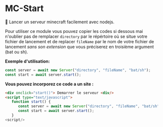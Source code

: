 # MC-Start
🌲 Lancer un serveur minecraft facilement avec nodejs. 

Pour utiliser ce module vous pouvez copier les codes si dessous mai n'oublier pas de remplacer `directory` par le répértoire où se situe votre fichier de lancement
et de replacer `fileName` par le nom de votre fichier de lancement *sans son extension* que vous préciserez en troisième argument (bat ou sh).

**Exemple d'utilisation:**
```javascript
const server = await new Server("directory", "fileName", "bat/sh");
const start = await server.start();
```

**Vous pouvez incorporez ce code a un site :**
```html
<div onclick="start()"> Demarrer le serveur <div/>
<script type="text/javascript">
   function start() {
      const server = await new Server("directory", "fileName", "bat/sh");
      const start = await server.start();
   }
<script/>
```
